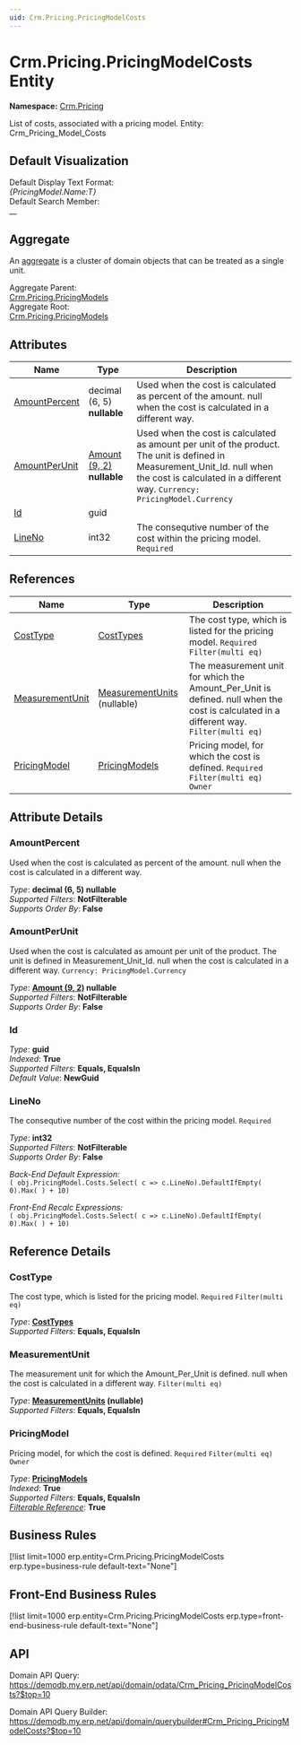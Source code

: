```yaml
---
uid: Crm.Pricing.PricingModelCosts
---
```

# Crm.Pricing.PricingModelCosts Entity

**Namespace:** [Crm.Pricing](Crm.Pricing.md)  

List of costs, associated with a pricing model. Entity: Crm_Pricing_Model_Costs

## Default Visualization
Default Display Text Format:  
_{PricingModel.Name:T}_  
Default Search Member:  
__  

## Aggregate
An [aggregate](https://docs.erp.net/tech/advanced/concepts/aggregates.html) is a cluster of domain objects that can be treated as a single unit.  

Aggregate Parent:  
[Crm.Pricing.PricingModels](Crm.Pricing.PricingModels.md)  
Aggregate Root:  
[Crm.Pricing.PricingModels](Crm.Pricing.PricingModels.md)  

## Attributes

| Name | Type | Description |
| ---- | ---- | --- |
| [AmountPercent](Crm.Pricing.PricingModelCosts.md#amountpercent) | decimal (6, 5) __nullable__ | Used when the cost is calculated as percent of the amount. null when the cost is calculated in a different way. 
| [AmountPerUnit](Crm.Pricing.PricingModelCosts.md#amountperunit) | [Amount (9, 2)](../data-types.md#amount) __nullable__ | Used when the cost is calculated as amount per unit of the product. The unit is defined in Measurement_Unit_Id. null when the cost is calculated in a different way. `Currency: PricingModel.Currency` 
| [Id](Crm.Pricing.PricingModelCosts.md#id) | guid |  
| [LineNo](Crm.Pricing.PricingModelCosts.md#lineno) | int32 | The consequtive number of the cost within the pricing model. `Required` 

## References

| Name | Type | Description |
| ---- | ---- | --- |
| [CostType](Crm.Pricing.PricingModelCosts.md#costtype) | [CostTypes](Finance.Cost.CostTypes.md) | The cost type, which is listed for the pricing model. `Required` `Filter(multi eq)` |
| [MeasurementUnit](Crm.Pricing.PricingModelCosts.md#measurementunit) | [MeasurementUnits](General.MeasurementUnits.md) (nullable) | The measurement unit for which the Amount_Per_Unit is defined. null when the cost is calculated in a different way. `Filter(multi eq)` |
| [PricingModel](Crm.Pricing.PricingModelCosts.md#pricingmodel) | [PricingModels](Crm.Pricing.PricingModels.md) | Pricing model, for which the cost is defined. `Required` `Filter(multi eq)` `Owner` |


## Attribute Details

### AmountPercent

Used when the cost is calculated as percent of the amount. null when the cost is calculated in a different way.

_Type_: **decimal (6, 5) __nullable__**  
_Supported Filters_: **NotFilterable**  
_Supports Order By_: **False**  

### AmountPerUnit

Used when the cost is calculated as amount per unit of the product. The unit is defined in Measurement_Unit_Id. null when the cost is calculated in a different way. `Currency: PricingModel.Currency`

_Type_: **[Amount (9, 2)](../data-types.md#amount) __nullable__**  
_Supported Filters_: **NotFilterable**  
_Supports Order By_: **False**  

### Id

_Type_: **guid**  
_Indexed_: **True**  
_Supported Filters_: **Equals, EqualsIn**  
_Default Value_: **NewGuid**  

### LineNo

The consequtive number of the cost within the pricing model. `Required`

_Type_: **int32**  
_Supported Filters_: **NotFilterable**  
_Supports Order By_: **False**  

_Back-End Default Expression:_  
`( obj.PricingModel.Costs.Select( c => c.LineNo).DefaultIfEmpty( 0).Max( ) + 10)`

_Front-End Recalc Expressions:_  
`( obj.PricingModel.Costs.Select( c => c.LineNo).DefaultIfEmpty( 0).Max( ) + 10)`

## Reference Details

### CostType

The cost type, which is listed for the pricing model. `Required` `Filter(multi eq)`

_Type_: **[CostTypes](Finance.Cost.CostTypes.md)**  
_Supported Filters_: **Equals, EqualsIn**  

### MeasurementUnit

The measurement unit for which the Amount_Per_Unit is defined. null when the cost is calculated in a different way. `Filter(multi eq)`

_Type_: **[MeasurementUnits](General.MeasurementUnits.md) (nullable)**  
_Supported Filters_: **Equals, EqualsIn**  

### PricingModel

Pricing model, for which the cost is defined. `Required` `Filter(multi eq)` `Owner`

_Type_: **[PricingModels](Crm.Pricing.PricingModels.md)**  
_Indexed_: **True**  
_Supported Filters_: **Equals, EqualsIn**  
_[Filterable Reference](https://docs.erp.net/dev/domain-api/filterable-references.html)_: **True**  



## Business Rules

[!list limit=1000 erp.entity=Crm.Pricing.PricingModelCosts erp.type=business-rule default-text="None"]

## Front-End Business Rules

[!list limit=1000 erp.entity=Crm.Pricing.PricingModelCosts erp.type=front-end-business-rule default-text="None"]

## API

Domain API Query:
<https://demodb.my.erp.net/api/domain/odata/Crm_Pricing_PricingModelCosts?$top=10>

Domain API Query Builder:
<https://demodb.my.erp.net/api/domain/querybuilder#Crm_Pricing_PricingModelCosts?$top=10>

